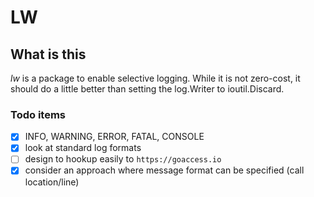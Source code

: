 # LW

## What is this

*lw* is a package to enable selective logging.  While it is not zero-cost, it should do a little better than setting the log.Writer to ioutil.Discard.

### Todo items

- [x] INFO, WARNING, ERROR, FATAL, CONSOLE
- [x] look at standard log formats
- [ ] design to hookup easily to `https://goaccess.io`
- [x] consider an approach where message format can be specified (call location/line)
